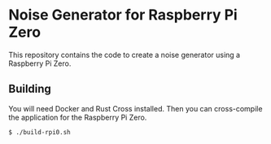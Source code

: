 # Noise Generator for Raspberry Pi Zero

This repository contains the code to create a noise generator using a Raspberry Pi Zero.

## Building

You will need Docker and Rust Cross installed. Then you can cross-compile the application for the Raspberry Pi Zero.

```
$ ./build-rpi0.sh
```
